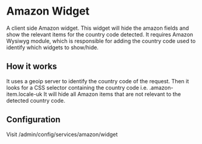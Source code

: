# Amazon Widget
A client side Amazon widget.
This widget will hide the amazon fields and show the relevant items for the
country code detected.
It requires Amazon Wysiwyg module, which is responsible for adding the
country code used to identify which widgets to show/hide.

## How it works
It uses a geoip server to identify the country code of the request.
Then it looks for a CSS selector containing the country code i.e. .amazon-item.locale-uk
It will hide all Amazon items that are not relevant to the detected country code.

## Configuration
Visit /admin/config/services/amazon/widget
